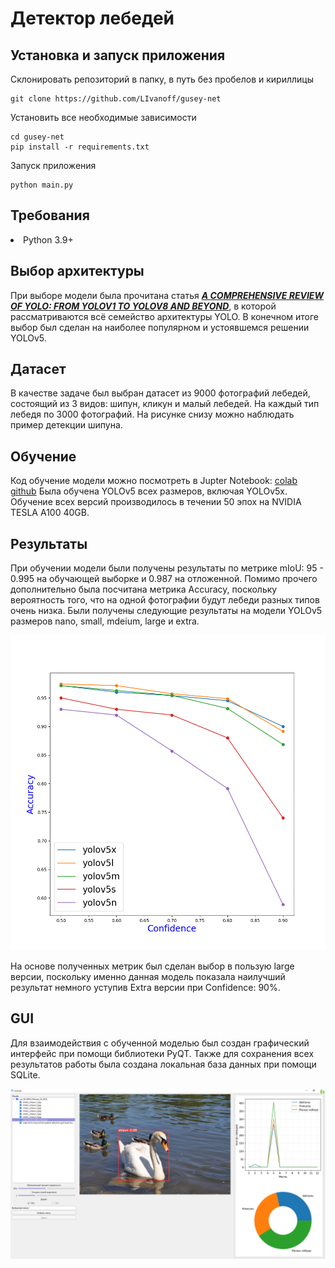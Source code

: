 # Детектор лебедей

## Установка и запуск приложения
Склонировать репозиторий в папку, в путь без пробелов и кириллицы

```shell
git clone https://github.com/LIvanoff/gusey-net
```

Установить все необходимые зависимости

```shell
cd gusey-net
pip install -r requirements.txt
```

Запуск приложения

```shell
python main.py
```

## Требования
<li> Python 3.9+

## Выбор архитектуры

При выборе модели была прочитана статья [**_A COMPREHENSIVE REVIEW OF YOLO: FROM YOLOV1 TO
YOLOV8 AND BEYOND_**](https://arxiv.org/pdf/2304.00501v1.pdf), в которой рассматриваются всё семейство архитектуры YOLO.
В конечном итоге выбор был сделан на наиболее популярном и устоявшемся решении YOLOv5.

## Датасет

В качестве задаче был выбран датасет из 9000 фотографий лебедей, состоящий из 3 видов: шипун, кликун и малый лебедей.
На каждый тип лебедя по 3000 фотографий. На рисунке снизу можно наблюдать пример детекции шипуна.

## Обучение

Код обучение модели можно посмотреть в Jupter Notebook:
    [colab](https://github.com/LIvanoff/gus-detect/blob/master/notebook_yolov5.ipynb)
   [github](https://colab.research.google.com/gist/LIvanoff/6afc9bb8cea3801b40e76297effc4247/yolov5.ipynb)
Была обучена YOLOv5 всех размеров, включая YOLOv5x. Обучение всех версий производилось в течении 50 эпох на NVIDIA TESLA A100 40GB.

## Результаты

При обучении модели были получены результаты по метрике mIoU: 95 - 0.995 на обучающей выборке и 0.987 на отложенной. Помимо прочего 
дополнительно была посчитана метрика Accuracy, поскольку вероятность того, что на одной фотографии будут лебеди разных типов очень низка.
Были получены следующие результаты на модели YOLOv5 размеров nano, small, mdeium, large и extra. 

<p align="center">
  <img src="https://github.com/LIvanoff/gus-detect/blob/master/exp.png" width="560" alt="Experiments">
</p>
На основе полученных метрик был сделан выбор в пользую large версии, поскольку именно данная модель показала наилучший результат немного уступив Extra версии при Confidence: 90%.

## GUI

Для взаимодействия с обученной моделью был создан графический интерфейс при помощи библиотеки PyQT. Также для сохранения всех
результатов работы была создана локальная база данных при помощи SQLite. 


<p align="center">
  <img src="https://github.com/LIvanoff/gus-detect/blob/master/assets/gui.png"  alt="GUI">
</p>
